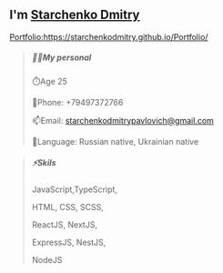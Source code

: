 ## I'm <a href="/README.md" >Starchenko Dmitry</a>

<a href="https://starchenkodmitry.github.io/Portfolio/" >Portfolio:</a>https://starchenkodmitry.github.io/Portfolio/

> ##### 👨‍🎓My personal
> ⏱️Age 25
> 
> 📱Phone: +79497372766
> 
> 📫Email: starchenkodmitrypavlovich@gmail.com
> 
> 👅Language: Russian native, Ukrainian native

> ##### ⚡Skils
> JavaScript,TypeScript, 
> 
> HTML, CSS, SCSS,
> 
> ReactJS, NextJS,
> 
> ExpressJS, NestJS,
> 
> NodeJS
